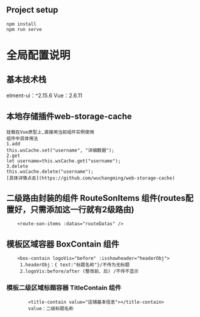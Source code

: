 ## Project setup
```
npm install
npm run serve
```
# 全局配置说明

## 基本技术栈
elment-ui：^2.15.6
Vue：2.6.11

## 本地存储插件web-storage-cache
```
挂载在Vue原型上,直接用当前组件实例使用
组件中具体用法
1.add
this.wsCache.set("username", "详细数据");
2.get
let username=this.wsCache.get("username");
3.delete
this.wsCache.delete("username");
[具体详情点击](https://github.com/wuchangming/web-storage-cache)
```
## 二级路由封装的组件 RouteSonItems 组件(routes配置好，只需添加这一行就有2级路由)
```
    <route-son-items :datas="routeDatas" />
```
## 模板区域容器 BoxContain 组件
```
    <box-contain logoVis="before" :isshowheader="headerObj">
     1.headerObj：{ text:"标题名称"}/不传为无标题
     2.logoVis:before/after (整改前、后) /不传不显示
```
### 模板二级区域标题容器 TitleContain 组件
```
        <title-contain value="店铺基本信息"></title-contain>
        value：二级标题名称
```
